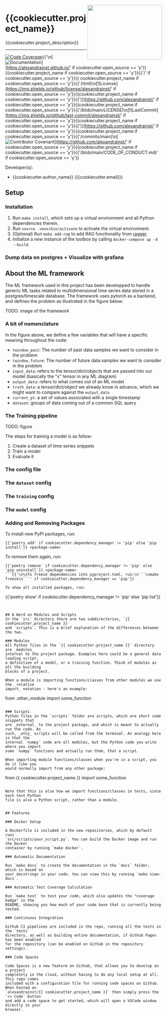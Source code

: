 <a href="https://github.com/alexandrainst/{{ cookiecutter.project_name }}"><img src="https://github.com/alexandrainst/{{ cookiecutter.project_name }}/raw/main/gfx/alexandra_logo.png" width="239" height="175" align="right" /></a>
# {{cookiecutter.project_name}}

{{cookiecutter.project_description}}

______________________________________________________________________
[![Code Coverage](https://img.shields.io/badge/Coverage-100%25-brightgreen.svg)](https://github.com/alexandrainst/{{cookiecutter.project_name}}/tree/main/tests){{'\n[![Documentation](https://img.shields.io/badge/docs-passing-green)](https://alexandrainst.github.io/' if cookiecutter.open_source == 'y'}}{{cookiecutter.project_name if cookiecutter.open_source == 'y'}}{{'/' if cookiecutter.open_source == 'y'}}{{ cookiecutter.project_name if cookiecutter.open_source == 'y'}}{{'.html)\n[![License](https://img.shields.io/github/license/alexandrainst/' if cookiecutter.open_source == 'y'}}{{cookiecutter.project_name if cookiecutter.open_source == 'y'}}{{')](https://github.com/alexandrainst/' if cookiecutter.open_source == 'y'}}{{cookiecutter.project_name if cookiecutter.open_source == 'y'}}{{'/blob/main/LICENSE)\n[![LastCommit](https://img.shields.io/github/last-commit/alexandrainst/' if cookiecutter.open_source == 'y'}}{{cookiecutter.project_name if cookiecutter.open_source == 'y'}}{{')](https://github.com/alexandrainst/' if cookiecutter.open_source == 'y'}}{{cookiecutter.project_name if cookiecutter.open_source == 'y'}}{{'/commits/main)\n[![Contributor Covenant](https://img.shields.io/badge/Contributor%20Covenant-2.0-4baaaa.svg)](https://github.com/alexandrainst/' if cookiecutter.open_source == 'y'}}{{cookiecutter.project_name if cookiecutter.open_source == 'y'}}{{'/blob/main/CODE_OF_CONDUCT.md)' if cookiecutter.open_source == 'y'}}


Developer(s):

- {{cookiecutter.author_name}} ({{cookiecutter.email}})


## Setup

### Installation

1. Run `make install`, which sets up a virtual environment and all Python dependencies therein.
2. Run `source .venv/bin/activate` to activate the virtual environment.
3. (Optional) Run `make add-rag` to add RAG functionality from [ragger](https://github.com/alexandrainst/ragger).
4. Initialize a new instance of the toolbox by calling `docker-compose up -d --build`.

### Dump data on postgres + Visualize with grafana

## About the ML framework

The ML framework used in this project has been developped to handle generic ML tasks related to multidimensional time series data stored in a postgres/timescale database. The framework uses pytorch as a backend, and defines the problem as illustrated in the figure below:

TODO: image of the framework

### A bit of nomenclature

In the figure above, we define a few variables that will have a specific meaning throughout the code:

* `twindow_past`: The number of past data samples we want to consider in the problem
* `twindow_future`: The number of future data samples we want to consider in the problem
* `input_data`: refers to the tensor/dict/objects that are passed into our model (basically the "x" tensor in any ML diagram)
* `output_data`: refers to what comes out of an ML model
* `truth_data`: a tensor/dict/object we already know in advance, which we might want to compare against the `output_data`
* `current_pt`: a set of values associated with a single timestamp
* `dataset`: groups of data coming out of a common SQL query

### The Training pipeline

TODO: figure

The steps for training a model is as follow:

1. Create a dataset of time series snippets
2. Train a model
3. Evaluate it

### The config file
### The `dataset` config
### The `training` config
### The `model` config


### Adding and Removing Packages

To install new PyPI packages, run:
```
{{'poetry add' if cookiecutter.dependency_manager != 'pip' else 'pip install'}} <package-name>
```

To remove them again, run:
```
{{'poetry remove' if cookiecutter.dependency_manager != 'pip' else 'pip uninstall'}} <package-name>
```{{'\n\nTo freeze dependencies into pyproject.toml, run:\n```\nmake freeze\n```' if cookiecutter.dependency_manager == 'pip'}}

To show all installed packages, run:
```
{{'poetry show' if cookiecutter.dependency_manager != 'pip' else 'pip list'}}
```


## A Word on Modules and Scripts
In the `src` directory there are two subdirectories, `{{ cookiecutter.project_name }}`
and `scripts`. This is a brief explanation of the differences between the two.

### Modules
All Python files in the `{{ cookiecutter.project_name }}` directory are _modules_
internal to the project package. Examples here could be a general data loading script,
a definition of a model, or a training function. Think of modules as all the building
blocks of a project.

When a module is importing functions/classes from other modules we use the _relative
import_ notation - here's an example:

```
from .other_module import some_function
```

### Scripts
Python files in the `scripts` folder are scripts, which are short code snippets that
are _external_ to the project package, and which is meant to actually run the code. As
such, _only_ scripts will be called from the terminal. An analogy here is that the
internal `numpy` code are all modules, but the Python code you write where you import
some `numpy` functions and actually run them, that a script.

When importing module functions/classes when you're in a script, you do it like you
would normally import from any other package:

```
from {{ cookiecutter.project_name }} import some_function
```

Note that this is also how we import functions/classes in tests, since each test Python
file is also a Python script, rather than a module.


## Features

### Docker Setup

A Dockerfile is included in the new repositories, which by default runs
`src/scripts/your_script.py`. You can build the Docker image and run the Docker
container by running `make docker`.

### Automatic Documentation

Run `make docs` to create the documentation in the `docs` folder, which is based on
your docstrings in your code. You can view this by running `make view-docs`.

### Automatic Test Coverage Calculation

Run `make test` to test your code, which also updates the "coverage badge" in the
README, showing you how much of your code base that is currently being tested.

### Continuous Integration

Github CI pipelines are included in the repo, running all the tests in the `tests`
directory, as well as building online documentation, if Github Pages has been enabled
for the repository (can be enabled on Github in the repository settings).

### Code Spaces

Code Spaces is a new feature on Github, that allows you to develop on a project
completely in the cloud, without having to do any local setup at all. This repo comes
included with a configuration file for running code spaces on Github. When hosted on
`alexandrainst/{{ cookiecutter.project_name }}` then simply press the `<> Code` button
and add a code space to get started, which will open a VSCode window directly in your
browser.
